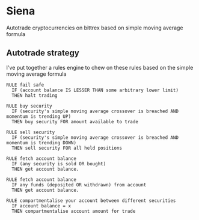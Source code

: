 # Siena
Autotrade cryptocurrencies on bittrex based on simple moving average formula

## Autotrade strategy
I've put together a rules engine to chew on these rules based on the simple moving average formula

```
RULE fail safe
  IF (account balance IS LESSER THAN some arbitrary lower limit)
  THEN halt trading

RULE buy security
  IF (security's simple moving average crossover is breached AND momentum is trending UP)
  THEN buy security FOR amount available to trade

RULE sell security
  IF (security's simple moving average crossover is breached AND momentum is trending DOWN)
  THEN sell security FOR all held positions

RULE fetch account balance
  IF (any security is sold OR bought)
  THEN get account balance.

RULE fetch account balance
  IF any funds (deposited OR withdrawn) from account
  THEN get account balance.

RULE compartmentalise your account between different securities
  IF account balance = x 
  THEN compartmentalise account amount for trade
```
